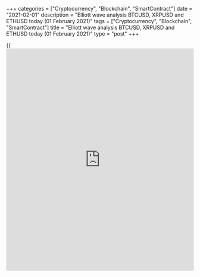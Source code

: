 +++
categories = ["Cryptocurrency", "Blockchain", "SmartContract"]
date = "2021-02-01"
description = "Elliott wave analysis BTCUSD, XRPUSD and ETHUSD today (01 February 2021)"
tags = ["Cryptocurrency", "Blockchain", "SmartContract"]
title = "Elliott wave analysis BTCUSD, XRPUSD and ETHUSD today (01 February 2021)"
type = "post"
+++

{{<iframe id="large-banner" src="https://www.bounty.group/#slide=7.0" width="100%" height="600" scrolling="no" style="border: 0px solid rgb(216, 221, 230); border-radius: 3px;">}}

2021-02-01

2021-02-01

Short-term forecast for BTCUSD, XRPUSD and ETHUSD 01.02.2021Roman Onegin

I welcome my readers!

I have prepared a short-term cryptocurrency forecast based on Elliott
wave analysis of Bitcoin, Ripple, and Ethereum. I offer entry signals to
trade each cryptocurrency.

Ethereum and Bitcoin are forming corrective sub-waves. Bitcoin is
developing a triple zigzag, and Ethereum is forming a skewed triangle.

The article covers the following subjects:

## Elliott wave Bitcoin analysis

The BTCUSD market is forming corrective wave 4 as a bearish triple
zigzag. The second linking upwave [X] must have completed. The market is
now declining in the final motive wave [Z] that is unfolding as a simple
zigzag (a)-(b)-(c). There must have finished the bearish impulse (a) and
the bearish correction (b). Therefore, the price should be falling in
impulse (c) to a level of 28900.00.

### Trading plan for [BTCUSD][1] today:

Sell 33533.50 TP 28900.00

* * *

## Elliott wave Ripple analysis

The chart displays the initial part of the large impulse wave. Wave (1)
has completed as a bullish impulse. The bearish corrective wave (2) has
finished as a zigzag a-b-c, where wave a is an impulse, b is a double
zigzag, c is an ending diagonal. There is forming the initial element of
the impulse wave (3). The first sub-wave of impulse (3) seems to have
completed, so the market should be running down in correction 2 to a
level of 0.378 during this week. At this level, wave 2 will be 50% of
wave 1.

### Trading plan for **[XRPUSD][2]** today:

Sell 0.538, TP 0.378

* * *

## Elliott wave Ethereum analysis

The ETHUSD market is forming the upward impulse wave C, namely its final
sub-wave (5) of [5]. In the bullish impulse (5), there is forming a
horizontal corrective wave 4 as a skewed triangle, as its constructing
lines are directed up, as well as the main trend. The sub-wave [E] will
conclude the triangle pattern. The [E] wave is unfolding as a double
zigzag, where the impulse wave c of the final zigzag (y) is forming. The
c impulse should end at a level of 1170.00. Next, the market should turn
up and start rising in wave 5.

### Trading plan for  **[ETHUSD][3] **today:

Sell 1304.74, TP 11170.00

* * *

P.S. Did you like my article? Share it in social networks: it will be
the best “thank you" :)

Ask me questions and comment below. I’ll be glad to answer your
questions and give necessary explanations.

 **Useful links:**

  * I recommend trying to trade with a reliable broker [here][4]. The system allows you to trade by yourself or copy successful traders from all across the globe.
  * Use my promo-code BLOG for getting deposit bonus 50% on LiteForex platform. Just enter this code in the appropriate field while [depositing][5] your trading account.
  * Telegram chat for traders: <t.me/liteforexengchat>. We are sharing the signals and trading experience
  * Telegram channel with high-quality analytics, Forex reviews, training articles, and other useful things for traders <t.me/liteforex>



The content of this article reflects the author’s opinion and does not
necessarily reflect the official position of LiteForex. The material
published on this page is provided for informational purposes only and
should not be considered as the provision of investment advice for the
purposes of Directive 2004/39/EC.

Rate this article:

{{value}}

( {{count}} {{title}} )

   1. my.liteforex.com/trading/chart?symbol=BTCUSD
   2. my.liteforex.com/trading/chart?symbol=XRPUSD
   3. my.liteforex.com/trading/chart?symbol=ETHUSD
   4. my.liteforex.com/?category=analysts-opinions&slug=short-term-forecast-for-[BTC](https://www.playgroundfx.com/blog/who-is-the-creator-of-bitcoin/)usd-xrpusd-and-ethusd-01022021&openPopup=%2Fregistration%2Fpopup&utm_source=blog&utm_medium=article&utm_campaign=bonus
   5. my.liteforex.com/deposit/?category=analysts-opinions&slug=short-term-forecast-for-[BTC](https://www.playgroundfx.com/blog/who-is-the-creator-of-bitcoin/)usd-xrpusd-and-ethusd-01022021&promo_code=BLOG&utm_source=blog&utm_medium=article&utm_campaign=bonus